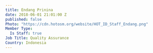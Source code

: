 ```yaml
---
title: Endang Prinina
date: 2018-06-01 21:01:00 Z
published: false
Photo: "https://cdn.hotosm.org/website/HOT_ID_Staff_Endang.png"
Member Type:
  Is Staff: true
Job Title: Quality Assurance
Country: Indonesia
---
```


